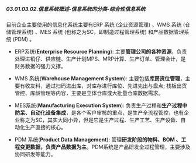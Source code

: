 ##### 03.01.03.02.信息系统概述-信息系统的分类-综合性信息系统

目前企业主要使用的信息化系统主要有ERP 系统 (企业资源管理) 、WMS 系统 (仓储管理系统) 、MES 系统 (也称之为SC，即制造过程管理系统) 和产品数据管理系统 (PDM) 。

- ERP系统(**Enterprise Resource Planning**): 主要**管理公司的各种资源**，负责处理进销仔、供应链、生产计划MPS、MRP计算、生产订单、管理会计，是财务数据的强力文撑。

- WMS 系统(****Warehouse Management System****): 主要包括**库房货位管理**，主要有收友料，通过扫码进出库，对库存进行库位、先进先出与盘点; 栈板出货管控、库龄管理等内容，主要是立体仓库或大批量仓库数据需求。

- MES系统(**Manufacturing Execution System**): 负责生产过程和**生产过程中防呆、自动化设备集成**，是各个客户审核的重点，是生产全流程管控，也有企业称之为SC，其实大同小异，但是它是生产过程、生产工艺、生产设备、自动化生产直接的核心。

- PDM 系统(**Product Data Management**): 管理**研发阶段的物料、BOM 、工程变更数据，负责产品数据为主**。PDM系统是产品研发全过程管理，主要涉及协同研发等能力。
